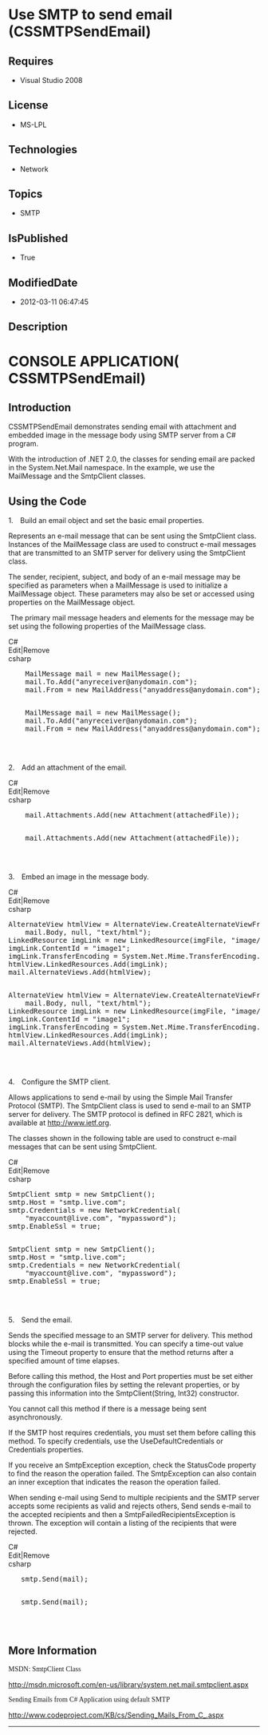 # Use SMTP to send email (CSSMTPSendEmail)
## Requires
* Visual Studio 2008
## License
* MS-LPL
## Technologies
* Network
## Topics
* SMTP
## IsPublished
* True
## ModifiedDate
* 2012-03-11 06:47:45
## Description

<h1>CONSOLE APPLICATION( CSSMTPSendEmail)</h1>
<h2>Introduction</h2>
<p class="MsoNormal">CSSMTPSendEmail demonstrates sending email with attachment and embedded image in the message body using SMTP server from a C# program.</p>
<p class="MsoNormal">With the introduction of .NET 2.0, the classes for sending email are packed in the System.Net.Mail namespace. In the example, we use the MailMessage and the SmtpClient classes.</p>
<h2>Using the Code</h2>
<p class="MsoListParagraphCxSpFirst" style=""><span style=""><span style="">1.<span style="font:7.0pt &quot;Times New Roman&quot;">&nbsp;&nbsp;&nbsp;&nbsp;&nbsp;
</span></span></span>Build an email object and set the basic email properties.<span style="">
</span></p>
<p class="MsoListParagraphCxSpMiddle"><span style="">Represents an e-mail message that can be sent using the SmtpClient class.</span>
<span style="">Instances of the MailMessage class are used to construct e-mail messages that are transmitted to an SMTP server for delivery using the SmtpClient class.
</span></p>
<p class="MsoListParagraphCxSpMiddle"><span style="">The sender, recipient, subject, and body of an e-mail message may be specified as parameters when a MailMessage is used to initialize a MailMessage object. These parameters may also be set or accessed using
 properties on the MailMessage object. </span></p>
<p class="MsoListParagraphCxSpLast"><span style=""><span style="">&nbsp;</span>The primary mail message headers and elements for the message may be set using the following properties of the MailMessage class.</span></p>
<div class="scriptcode">
<div class="pluginEditHolder" pluginCommand="mceScriptCode">
<div class="title"><span>C#</span></div>
<div class="pluginLinkHolder"><span class="pluginEditHolderLink">Edit</span>|<span class="pluginRemoveHolderLink">Remove</span>
</div>
<span class="hidden">csharp</span>
<pre class="hidden">
    MailMessage mail = new MailMessage();
    mail.To.Add(&quot;anyreceiver@anydomain.com&quot;);
    mail.From = new MailAddress(&quot;anyaddress@anydomain.com&quot;);

</pre>
<pre id="codePreview" class="csharp">
    MailMessage mail = new MailMessage();
    mail.To.Add(&quot;anyreceiver@anydomain.com&quot;);
    mail.From = new MailAddress(&quot;anyaddress@anydomain.com&quot;);

</pre>
</div>
</div>
<div class="endscriptcode">&nbsp;</div>
<p class="MsoListParagraph" style=""><span style=""><span style="">2.<span style="font:7.0pt &quot;Times New Roman&quot;">&nbsp;&nbsp;&nbsp;&nbsp;&nbsp;
</span></span></span>Add an attachment of the email.</p>
<div class="scriptcode">
<div class="pluginEditHolder" pluginCommand="mceScriptCode">
<div class="title"><span>C#</span></div>
<div class="pluginLinkHolder"><span class="pluginEditHolderLink">Edit</span>|<span class="pluginRemoveHolderLink">Remove</span>
</div>
<span class="hidden">csharp</span>
<pre class="hidden">
    mail.Attachments.Add(new Attachment(attachedFile));

</pre>
<pre id="codePreview" class="csharp">
    mail.Attachments.Add(new Attachment(attachedFile));

</pre>
</div>
</div>
<div class="endscriptcode">&nbsp;</div>
<p class="MsoListParagraph" style=""><span style=""><span style="">3.<span style="font:7.0pt &quot;Times New Roman&quot;">&nbsp;&nbsp;&nbsp;&nbsp;&nbsp;
</span></span></span>Embed an image in the message body.</p>
<div class="scriptcode">
<div class="pluginEditHolder" pluginCommand="mceScriptCode">
<div class="title"><span>C#</span></div>
<div class="pluginLinkHolder"><span class="pluginEditHolderLink">Edit</span>|<span class="pluginRemoveHolderLink">Remove</span>
</div>
<span class="hidden">csharp</span>
<pre class="hidden">
AlternateView htmlView = AlternateView.CreateAlternateViewFromString(
    mail.Body, null, &quot;text/html&quot;);
LinkedResource imgLink = new LinkedResource(imgFile, &quot;image/jpg&quot;);
imgLink.ContentId = &quot;image1&quot;;
imgLink.TransferEncoding = System.Net.Mime.TransferEncoding.Base64;
htmlView.LinkedResources.Add(imgLink);
mail.AlternateViews.Add(htmlView);

</pre>
<pre id="codePreview" class="csharp">
AlternateView htmlView = AlternateView.CreateAlternateViewFromString(
    mail.Body, null, &quot;text/html&quot;);
LinkedResource imgLink = new LinkedResource(imgFile, &quot;image/jpg&quot;);
imgLink.ContentId = &quot;image1&quot;;
imgLink.TransferEncoding = System.Net.Mime.TransferEncoding.Base64;
htmlView.LinkedResources.Add(imgLink);
mail.AlternateViews.Add(htmlView);

</pre>
</div>
</div>
<div class="endscriptcode">&nbsp;</div>
<p class="MsoListParagraphCxSpFirst" style=""><span style=""><span style="">4.<span style="font:7.0pt &quot;Times New Roman&quot;">&nbsp;&nbsp;&nbsp;&nbsp;&nbsp;
</span></span></span>Configure the SMTP client.</p>
<p class="MsoListParagraphCxSpMiddle"><span class="GramE">Allows applications to send e-mail by using the Simple Mail Transfer Protocol (SMTP).</span> The
<span class="SpellE">SmtpClient</span> class is used to send e-mail to an SMTP server for delivery. The SMTP protocol is defined in RFC 2821, which is available at
<a href="http://www.ietf.org/">http://www.ietf.org</a>. </p>
<p class="MsoListParagraphCxSpLast">The classes shown in the following table are used to construct e-mail messages that can be sent using
<span class="SpellE">SmtpClient</span>.</p>
<div class="scriptcode">
<div class="pluginEditHolder" pluginCommand="mceScriptCode">
<div class="title"><span>C#</span></div>
<div class="pluginLinkHolder"><span class="pluginEditHolderLink">Edit</span>|<span class="pluginRemoveHolderLink">Remove</span>
</div>
<span class="hidden">csharp</span>
<pre class="hidden">
SmtpClient smtp = new SmtpClient();
smtp.Host = &quot;smtp.live.com&quot;;
smtp.Credentials = new NetworkCredential(
    &quot;myaccount@live.com&quot;, &quot;mypassword&quot;);
smtp.EnableSsl = true;

</pre>
<pre id="codePreview" class="csharp">
SmtpClient smtp = new SmtpClient();
smtp.Host = &quot;smtp.live.com&quot;;
smtp.Credentials = new NetworkCredential(
    &quot;myaccount@live.com&quot;, &quot;mypassword&quot;);
smtp.EnableSsl = true;

</pre>
</div>
</div>
<div class="endscriptcode">&nbsp;</div>
<p class="MsoListParagraphCxSpFirst" style=""><span style=""><span style="">5.<span style="font:7.0pt &quot;Times New Roman&quot;">&nbsp;&nbsp;&nbsp;&nbsp;&nbsp;
</span></span></span>Send the email.</p>
<p class="MsoListParagraphCxSpMiddle"><span class="GramE">Sends the specified message to an SMTP server for delivery.</span> This method blocks while the e-mail is transmitted. You can specify a time-out value using the Timeout property to ensure that the
 method returns after a specified amount of time elapses. </p>
<p class="MsoListParagraphCxSpMiddle">Before calling this method, the Host and Port properties must be set either through the configuration files by setting the relevant properties, or by passing this information into the
<span class="SpellE"><span class="GramE">SmtpClient</span></span><span class="GramE">(</span>String, Int32) constructor.
</p>
<p class="MsoListParagraphCxSpMiddle">You cannot call this method if there is a message being sent asynchronously.
</p>
<p class="MsoListParagraphCxSpMiddle">If the SMTP host requires credentials, you must set them before calling this method. To specify credentials, use the
<span class="SpellE">UseDefaultCredentials</span> or Credentials properties. </p>
<p class="MsoListParagraphCxSpMiddle">If you receive <span class="GramE">an</span>
<span class="SpellE">SmtpException</span> exception, check the <span class="SpellE">
StatusCode</span> property to find the reason the operation failed. The <span class="SpellE">
SmtpException</span> can also contain an inner exception that indicates the reason the operation failed.
</p>
<p class="MsoListParagraphCxSpLast">When sending e-mail using Send to multiple recipients and the SMTP server accepts some recipients as valid and rejects others, Send sends e-mail to the accepted recipients and then a
<span class="SpellE">SmtpFailedRecipientsException</span> is thrown. The exception will contain a listing of the recipients that were rejected.</p>
<div class="scriptcode">
<div class="pluginEditHolder" pluginCommand="mceScriptCode">
<div class="title"><span>C#</span></div>
<div class="pluginLinkHolder"><span class="pluginEditHolderLink">Edit</span>|<span class="pluginRemoveHolderLink">Remove</span>
</div>
<span class="hidden">csharp</span>
<pre class="hidden">
   smtp.Send(mail);

</pre>
<pre id="codePreview" class="csharp">
   smtp.Send(mail);

</pre>
</div>
</div>
<div class="endscriptcode">&nbsp;</div>
<h2>More Information</h2>
<p class="MsoNormal"><span style="font-family:������">MSDN: SmtpClient Class </span>
</p>
<p class="MsoNormal"><span style=""><a href="http://msdn.microsoft.com/en-us/library/system.net.mail.smtpclient.aspx">http://msdn.microsoft.com/en-us/library/system.net.mail.smtpclient.aspx</a>
</span></p>
<p class="MsoNormal"><span style="font-family:������">Sending Emails from C# Application using default SMTP
</span></p>
<p class="MsoNormal"><span style=""><a href="http://www.codeproject.com/KB/cs/Sending_Mails_From_C_.aspx">http://www.codeproject.com/KB/cs/Sending_Mails_From_C_.aspx</a>
</span></p>
<hr>
<div><a href="http://go.microsoft.com/?linkid=9759640" style="margin-top:3px"><img alt="" src="http://bit.ly/onecodelogo">
</a></div>
